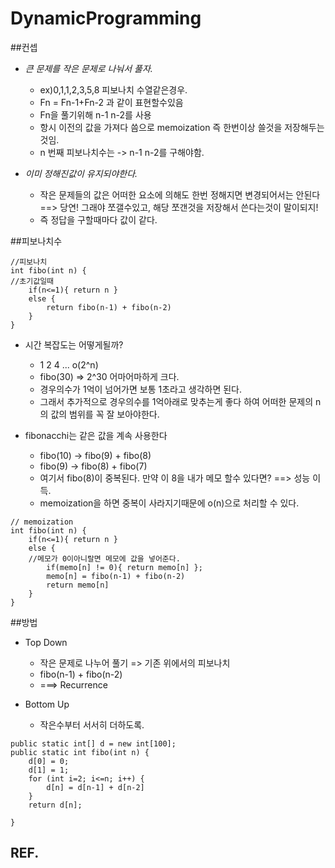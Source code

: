 # DynamicProgramming



##컨셉
* *큰 문제를 작은 문제로 나눠서 풀자.* 
    * ex)0,1,1,2,3,5,8 피보나치 수열같은경우.
    * Fn = Fn-1+Fn-2 과 같이 표현할수있음
    * Fn을 풀기위해 n-1 n-2를 사용
    * 항시 이전의 값을 가져다 씀으로 memoization 즉 한번이상 쓸것을 저장해두는것임.
    * n 번째 피보나치수는 -> n-1 n-2를 구해야함.

* *이미 정해진값이 유지되야한다.*
	* 작은 문제들의 값은 어떠한 요소에 의해도 한번 정해지면 변경되어서는 안된다 ==> 당연! 그래야 쪼갤수있고, 해당 쪼갠것을 저장해서 쓴다는것이 말이되지!
	* 즉 정답을 구할때마다 값이 같다.
    

##피보나치수

```
//피보나치
int fibo(int n) {
//초기값일때
	if(n<=1){ return n }
	else {
		return fibo(n-1) + fibo(n-2)
	}	
}
```

* 시간 복잡도는 어떻게될까?
	* 1 2 4 ... o(2^n)
	* fibo(30) => 2^30 어마어마하게 크다. 
	* 경우의수가 1억이 넘어가면 보통 1초라고 생각하면 된다.
	* 그래서 추가적으로 경우의수를 1억아래로 맞추는게 좋다 하여 어떠한 문제의 n의 값의 범위를 꼭 잘 보아야한다.
	    
* fibonacchi는 같은 값을 계속 사용한다
	* fibo(10) -> fibo(9) + fibo(8)
	* fibo(9) -> fibo(8) + fibo(7)
	* 여기서 fibo(8)이 중복된다. 만약 이 8을 내가 메모 할수 있다면? ==> 성능 이득.
	* memoization을 하면  중복이 사라지기때문에 o(n)으로 처리할 수 있다.


```
// memoization
int fibo(int n) {
	if(n<=1){ return n }	
	else {
	//메모가 0이아니랄면 메모에 값을 넣어준다.
		if(memo[n] != 0){ return memo[n] };
		memo[n] = fibo(n-1) + fibo(n-2)
		return memo[n]
	}	
}
```

##방법
* Top Down
	* 작은 문제로 나누어 풀기 => 기존 위에서의 피보나치 
	* fibo(n-1) + fibo(n-2)
	* ===> Recurrence

* Bottom Up
	* 작은수부터 서서히 더하도록.

```
public static int[] d = new int[100];
public static int fibo(int n) {
	d[0] = 0;
	d[1] = 1;
	for (int i=2; i<=n; i++) {
		d[n] = d[n-1] + d[n-2]
	}
	return d[n];

}
```

 



## REF.
